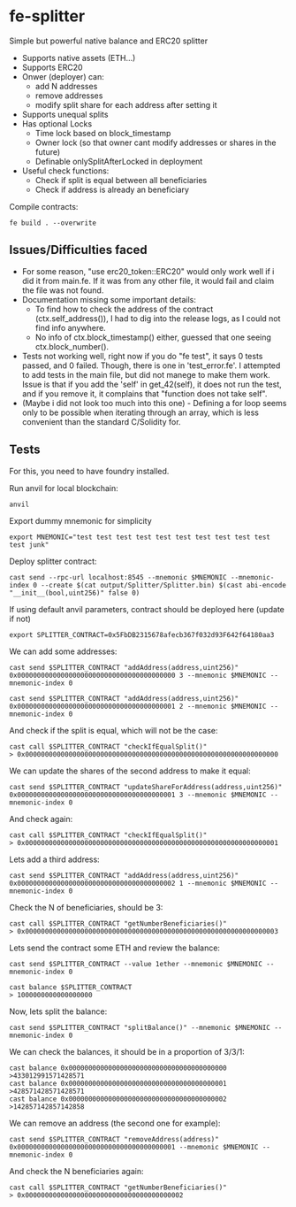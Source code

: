 # fe-splitter

Simple but powerful native balance and ERC20 splitter

- Supports native assets (ETH...)
- Supports ERC20
- Onwer (deployer) can:
    - add N addresses
    - remove addresses
    - modify split share for each address after setting it
- Supports unequal splits
- Has optional Locks
    - Time lock based on block_timestamp
    - Owner lock (so that owner cant modify addresses or shares in the future)
    - Definable onlySplitAfterLocked in deployment
- Useful check functions:
    - Check if split is equal between all beneficiaries
    - Check if address is already an beneficiary



Compile contracts:
```
fe build . --overwrite
```


## Issues/Difficulties faced

- For some reason, "use erc20_token::ERC20" would only work well if i did it from main.fe. If it was from any other file, it would fail and claim the file was not found.
- Documentation missing some important details:
    - To find how to check the address of the contract (ctx.self_address()), I had to dig into the release logs, as I could not find info anywhere.
    - No info of ctx.block_timestamp() either, guessed that one seeing ctx.block_number().
- Tests not working well, right now if you do "fe test", it says 0 tests passed, and 0 failed. Though, there is one in 'test_error.fe'. I attempted to add tests in the main file, but did not manege to make them work. Issue is that if you add the 'self' in get_42(self), it does not run the test, and if you remove it, it complains that "function does not take self".
- (Maybe i did not look too much into this one) - Defining a for loop seems only to be possible when iterating through an array, which is less convenient than the standard C/Solidity for.

## Tests

For this, you need to have foundry installed.

Run anvil for local blockchain:
```
anvil
```

Export dummy mnemonic for simplicity
```
export MNEMONIC="test test test test test test test test test test test junk"
```

Deploy splitter contract:
```
cast send --rpc-url localhost:8545 --mnemonic $MNEMONIC --mnemonic-index 0 --create $(cat output/Splitter/Splitter.bin) $(cast abi-encode "__init__(bool,uint256)" false 0)
```

If using default anvil parameters, contract should be deployed here (update if not)
```
export SPLITTER_CONTRACT=0x5FbDB2315678afecb367f032d93F642f64180aa3
```

We can add some addresses:
```
cast send $SPLITTER_CONTRACT "addAddress(address,uint256)" 0x0000000000000000000000000000000000000000 3 --mnemonic $MNEMONIC --mnemonic-index 0

cast send $SPLITTER_CONTRACT "addAddress(address,uint256)" 0x0000000000000000000000000000000000000001 2 --mnemonic $MNEMONIC --mnemonic-index 0
```

And check if the split is equal, which will not be the case:
```
cast call $SPLITTER_CONTRACT "checkIfEqualSplit()"
> 0x0000000000000000000000000000000000000000000000000000000000000000
```

We can update the shares of the second address to make it equal: 
```
cast send $SPLITTER_CONTRACT "updateShareForAddress(address,uint256)" 0x0000000000000000000000000000000000000001 3 --mnemonic $MNEMONIC --mnemonic-index 0
```

And check again:
```
cast call $SPLITTER_CONTRACT "checkIfEqualSplit()"
> 0x0000000000000000000000000000000000000000000000000000000000000001
```

Lets add a third address:
```
cast send $SPLITTER_CONTRACT "addAddress(address,uint256)" 0x0000000000000000000000000000000000000002 1 --mnemonic $MNEMONIC --mnemonic-index 0
```

Check the N of beneficiaries, should be 3:
```
cast call $SPLITTER_CONTRACT "getNumberBeneficiaries()"
> 0x0000000000000000000000000000000000000000000000000000000000000003
```

Lets send the contract some ETH and review the balance:
```
cast send $SPLITTER_CONTRACT --value 1ether --mnemonic $MNEMONIC --mnemonic-index 0

cast balance $SPLITTER_CONTRACT
> 1000000000000000000
```

Now, lets split the balance:
```
cast send $SPLITTER_CONTRACT "splitBalance()" --mnemonic $MNEMONIC --mnemonic-index 0
```

We can check the balances, it should be in a proportion of 3/3/1:
```
cast balance 0x0000000000000000000000000000000000000000
>433012991571428571
cast balance 0x0000000000000000000000000000000000000001
>428571428571428571
cast balance 0x0000000000000000000000000000000000000002
>142857142857142858
```

We can remove an address (the second one for example):
```
cast send $SPLITTER_CONTRACT "removeAddress(address)" 0x0000000000000000000000000000000000000001 --mnemonic $MNEMONIC --mnemonic-index 0
```

And check the N beneficiaries again:
```
cast call $SPLITTER_CONTRACT "getNumberBeneficiaries()"
> 0x0000000000000000000000000000000000000002
```






